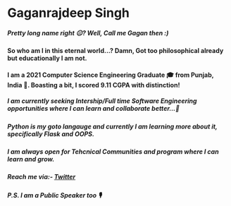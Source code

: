 # Gaganrajdeep Singh
##### Pretty long name right 😐? Well, Call me Gagan then :)

#### So who am I in this eternal world...? Damn, Got too philosophical already but educationally I am not.
#### I am a 2021 Computer Science Engineering Graduate 🎓 from Punjab, India 💖. Boasting a bit, I scored 9.11 CGPA with distinction!

##### I am currently seeking Intership/Full time Software Engineering opportunities where I can learn and collaborate better...💼
##### Python is my goto langauge and currently I am learning more about it, specifically Flask and OOPS.

##### I am always open for Tehcnical Communities and program where I can learn and grow.
##### Reach me via:- [Twitter](https://twitter.com/__gaganraj__)

##### P.S. I am a Public Speaker too 🎙


<!--
**git-gagan/git-gagan** is a ✨ _special_ ✨ repository because its `README.md` (this file) appears on your GitHub profile.

Here are some ideas to get you started:

- 🔭 I’m currently working on ...
- 🌱 I’m currently learning ...
- 👯 I’m looking to collaborate on ...
- 🤔 I’m looking for help with ...
- 💬 Ask me about ...
- 📫 How to reach me: ...
- 😄 Pronouns: ...
- ⚡ Fun fact: ...
-->
